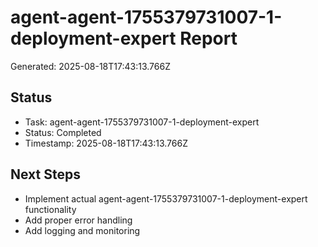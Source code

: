 # agent-agent-1755379731007-1-deployment-expert Report

Generated: 2025-08-18T17:43:13.766Z

## Status
- Task: agent-agent-1755379731007-1-deployment-expert
- Status: Completed
- Timestamp: 2025-08-18T17:43:13.766Z

## Next Steps
- Implement actual agent-agent-1755379731007-1-deployment-expert functionality
- Add proper error handling
- Add logging and monitoring

